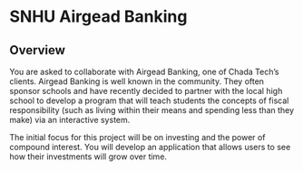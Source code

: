 # SNHU Airgead Banking
## Overview
You are asked to collaborate with Airgead Banking, one of Chada Tech’s clients. Airgead Banking is well known in the community. They often sponsor schools and have recently decided to partner with the local high school to develop a program that will teach students the concepts of fiscal responsibility (such as living within their means and spending less than they make) via an interactive system. 

The initial focus for this project will be on investing and the power of compound interest. You will develop an application that allows users to see how their investments will grow over time. 